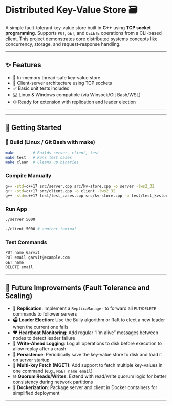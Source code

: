 # Distributed Key-Value Store 🗃️

A simple fault-tolerant key-value store built in **C++** using **TCP socket programming**. Supports `PUT`, `GET`, and `DELETE` operations from a CLI-based client. This project demonstrates core distributed systems concepts like concurrency, storage, and request-response handling.

---

## ✨ Features

- 🔐 In-memory thread-safe key-value store
- 📡 Client-server architecture using TCP sockets
- ✅ Basic unit tests included
- 💻 Linux & Windows compatible (via Winsock/Git Bash/WSL)
- ⚙️ Ready for extension with replication and leader election

---

---

## 🚀 Getting Started

### 🔧 Build (Linux / Git Bash with make)

```bash
make        # Builds server, client, test
make test   # Runs test cases
make clean  # Cleans up binaries

```
### Compile Manually 
```bash
g++ -std=c++17 src/server.cpp src/kv-store.cpp -o server -lws2_32
g++ -std=c++17 src/client.cpp -o client -lws2_32
g++ -std=c++17 test/test_cases.cpp src/kv-store.cpp -o test/test_kvstore -lws2_32

```
### Run App

```bash
./server 5000
```

```bash
./client 5000 # another teminal
```

### Test Commands
```bash
PUT name Garvit
PUT email garvit@example.com
GET name
DELETE email
```

---

## 🔮 Future Improvements (Fault Tolerance and Scaling)

- 🔁 **Replication**: Implement a `ReplicaManager` to forward all `PUT`/`DELETE` commands to follower servers
- 🗳️ **Leader Election**: Use the Bully algorithm or Raft to elect a new leader when the current one fails
- ❤️ **Heartbeat Monitoring**: Add regular “I'm alive” messages between nodes to detect leader failure
- 📜 **Write-Ahead Logging**: Log all operations to disk before execution to allow replay after a crash
- 💾 **Persistence**: Periodically save the key-value store to disk and load it on server startup
- 🔀 **Multi-key Fetch (MGET)**: Add support to fetch multiple key-values in one command (e.g., `MGET name email`)
- 🌐 **Quorum Reads/Writes**: Extend with read/write quorum logic for better consistency during network partitions
- 🔧 **Dockerization**: Package server and client in Docker containers for simplified deployment

---
